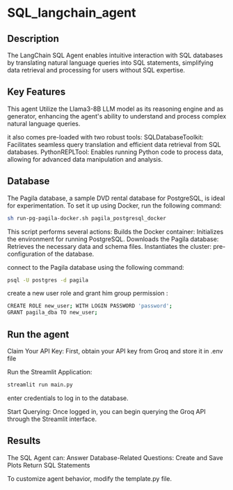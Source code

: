 # SQL_langchain_agent
## Description 
The LangChain SQL Agent enables intuitive interaction with SQL databases by translating natural language queries into SQL statements, simplifying data retrieval and processing for users without SQL expertise.

## Key Features 
This agent Utilize the Llama3-8B LLM model as its reasoning engine and as    generator, enhancing the agent's ability to understand and process complex natural language queries.

it also comes pre-loaded with two robust tools:
SQLDatabaseToolkit: Facilitates seamless query translation and efficient data retrieval from SQL databases.
PythonREPLTool: Enables running Python code to process data, allowing for advanced data manipulation and analysis.

## Database
The Pagila database, a sample DVD rental database for PostgreSQL, is ideal for experimentation. To set it up using Docker, run the following command:
```bash
sh run-pg-pagila-docker.sh pagila_postgresql_docker
```
This script performs several actions:
Builds the Docker container: Initializes the environment for running PostgreSQL.
Downloads the Pagila database: Retrieves the necessary data and schema files.
Instantiates the cluster: pre-configuration of the database.

connect to the Pagila database using the following command:
```bash
psql -U postgres -d pagila
```
create a new user role and grant him group permission :
```bash
CREATE ROLE new_user; WITH LOGIN PASSWORD 'password';
GRANT pagila_dba TO new_user;
```
## Run the agent

Claim Your API Key: First, obtain your API key from Groq and store it in .env file

Run the Streamlit Application: 
```bash
streamlit run main.py
```

enter credentials to log in to the database.

Start Querying: Once logged in, you can begin querying the Groq API through the Streamlit interface.

## Results

The SQL Agent can:
Answer Database-Related Questions: 
Create and Save Plots
Return SQL Statements


To customize agent behavior, modify the template.py file.




